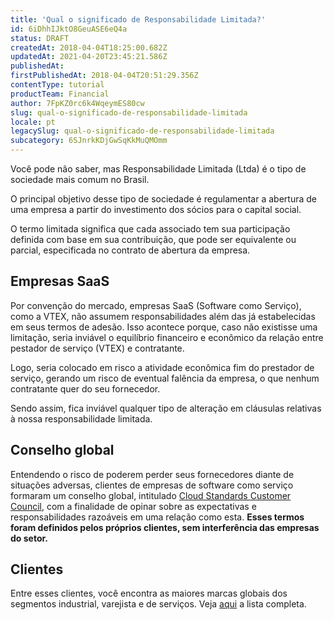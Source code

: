 ```yaml
---
title: 'Qual o significado de Responsabilidade Limitada?'
id: 6iDhhIJktO8GeuASE6eQ4a
status: DRAFT
createdAt: 2018-04-04T18:25:00.682Z
updatedAt: 2021-04-20T23:45:21.586Z
publishedAt: 
firstPublishedAt: 2018-04-04T20:51:29.356Z
contentType: tutorial
productTeam: Financial
author: 7FpKZ0rc6k4WqeymES80cw
slug: qual-o-significado-de-responsabilidade-limitada
locale: pt
legacySlug: qual-o-significado-de-responsabilidade-limitada
subcategory: 6SJnrkKDjGwSqKkMuQMOmm
---
```


Você pode não saber, mas Responsabilidade Limitada (Ltda) é o tipo de sociedade mais comum no Brasil.

O principal objetivo desse tipo de sociedade é regulamentar a abertura de uma empresa a partir do investimento dos sócios para o capital social.

O termo limitada significa que cada associado tem sua participação definida com base em sua contribuição, que pode ser equivalente ou parcial, especificada no contrato de abertura da empresa.

## Empresas SaaS

Por convenção do mercado, empresas SaaS (Software como Serviço), como a VTEX, não assumem  responsabilidades além das já estabelecidas em seus termos de adesão. Isso acontece porque, caso não existisse uma limitação, seria inviável o equilíbrio financeiro e econômico da relação entre pestador de serviço (VTEX) e contratante. 

Logo, seria colocado em risco a atividade econômica fim do prestador de serviço, gerando um risco de eventual falência da empresa, o que nenhum contratante quer do seu fornecedor.

Sendo assim, fica inviável qualquer tipo de alteração em cláusulas relativas à nossa responsabilidade limitada.

## Conselho global

Entendendo o risco de poderem perder seus fornecedores diante de situações adversas, clientes de empresas de software como serviço formaram um conselho global, intitulado [Cloud Standards Customer Council](http://www.cloud-council.org/deliverables/public-cloud-service-agreements-what-to-expect-and-what-to-negotiate.htm), com a finalidade de opinar sobre as expectativas e responsabilidades razoáveis em uma relação como esta. __Esses termos foram definidos pelos próprios clientes, sem interferência das empresas do setor.__

## Clientes 

Entre esses clientes, você encontra as maiores marcas globais dos segmentos industrial, varejista e de serviços. Veja [aqui](http://www.cloud-council.org/member-list.htm) a lista completa.
